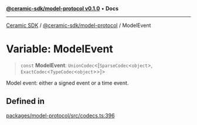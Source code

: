 [**@ceramic-sdk/model-protocol v0.1.0**](../README.md) • **Docs**

***

[Ceramic SDK](../../../README.md) / [@ceramic-sdk/model-protocol](../README.md) / ModelEvent

# Variable: ModelEvent

> `const` **ModelEvent**: `UnionCodec`\<[`SparseCodec`\<`object`\>, `ExactCodec`\<`TypeCodec`\<`object`\>\>]\>

Model event: either a signed event or a time event.

## Defined in

[packages/model-protocol/src/codecs.ts:396](https://github.com/ceramicstudio/ceramic-sdk/blob/2df74ee449b4c48a3a1f531066c64854fe2dc5dd/packages/model-protocol/src/codecs.ts#L396)
